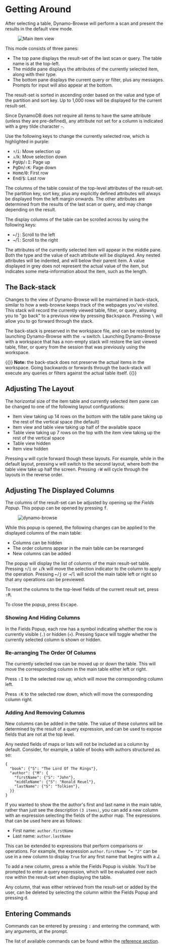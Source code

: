 # Getting Around

After selecting a table, Dynamo-Browse will perform a scan and present the results in the default view mode.

<figure class="screenshot">
  <img src="/images/dynamo-browse/main-item-view.png" alt="Main item view">
</figure>

This mode consists of three panes:

- The top pane displays the result-set of the last scan or query.  The table name is at the top-left.
- The middle pane displays the attributes of the currently selected item, along with their type.
- The bottom pane displays the current query or filter, plus any messages.  Prompts for input will
  also appear at the bottom.

The result-set is sorted in ascending order based on the value and type of the partition and sort key.
Up to 1,000 rows will be displayed for the current result-set.

Since DynamoDB does not require all items to have the same attribute (unless they are pre-defined), any
attribute not set for a column is indicated with a grey tilde character `~`.

Use the following keys to change the currently selected row, which is highlighted in purple:

- <kbd>&uarr;</kbd>/<kbd>i</kbd>: Move selection up
- <kbd>&darr;</kbd>/<kbd>k</kbd>: Move selection down
- <kbd>PgUp</kbd>/<kbd>&#8679;I</kbd>: Page up
- <kbd>PgDn</kbd>/<kbd>&#8679;K</kbd>: Page down
- <kbd>Home</kbd>/<kbd>0</kbd>: First row
- <kbd>End</kbd>/<kbd>$</kbd>: Last row

The columns of the table 
consist of the top-level attributes of the result-set.  The partition key, sort key, plus any explicitly defined
attributes will always be displayed from the left margin onwards.  The other attributes are determined
from the results of the last scan or query, and may change depending on the result.

The display columns of the table can be scrolled across by using the following keys:

- <kbd>&larr;</kbd>/<kbd>j</kbd>: Scroll to the left
- <kbd>&rarr;</kbd>/<kbd>l</kbd>: Scroll to the right

The attributes of the currently selected item will appear in the middle pane.  Both the type and the value of each
attribute will be displayed.  Any nested attributes will be indented, and will below their parent item.  A value
displayed in grey does not represent the actual value of the item, but indicates some meta-information about the item,
such as the length.

## The Back-stack

Changes to the view of Dynamo-Browse will be maintained in back-stack, similar to how a
web-browse keeps track of the webpages you've visited.  This stack will record the
currently viewed table, filter, or query, allowing you to "go back" to a previous view
by pressing <kbd>Backspace</kbd>.  Pressing <kbd>\\</kbd> will allow you to go forward through the stack.

The back-stack is preserved in the workspace file, and can be restored by launching Dynamo-Browse with the `-w`
switch.  Launching Dynamo-Browse with a workspace that has a non-empty stack will restore the last viewed
table, filter, or query from the session that was previously using the workspace.

{{<hint info>}}
  **Note:** the back-stack does not preserve the actual items in the workspace.  Going backwards or forwards
  through the back-stack will execute any queries or filters against the actual table itself.
{{</hint>}}

## Adjusting The Layout

The horizontal size of the item table and currently selected item pane can be changed to one of the
following layout configurations:

- Item view taking up 14 rows on the bottom with the table pane taking up the rest of the vertical space (the default)
- Item view and table view taking up half of the available space
- Table view taking up 7 rows on the top with the item view taking up the rest of the vertical space
- Table view hidden
- Item view hidden

Pressing <kbd>w</kbd> will cycle forward though these layouts.  For example, while in the
default layout, pressing <kbd>w</kbd> will switch to the second layout, where both the table view take up half the
screen.  Pressing <kbd>&#8679;W</kbd> will cycle through the layouts in the reverse order.

## Adjusting The Displayed Columns

The columns of the result-set can be adjusted by opening up the _Fields Popup_.  This popup can be opened by pressing <kbd>f</kbd>.

<figure class="screenshot">
  <img src="/images/dynamo-browse/fields-popup.png" alt="dynamo-browse">
</figure>

While this popup is opened, the following changes can be applied to the displayed columns of the main table:

- Columns can be hidden
- The order columns appear in the main table can be rearranged 
- New columns can be added

The popup will display the list of columns of the main result-set table.  Pressing <kbd>&uarr;</kbd>/<kbd>i</kbd>
or <kbd>&darr;</kbd>/<kbd>k</kbd> will move the selection indicator to the column to apply the operation.  Pressing
<kbd>&larr;</kbd>/<kbd>j</kbd> or <kbd>&rarr;</kbd>/<kbd>l</kbd> will scroll the main table left or right so that any
operations can be previewed.

To reset the columns to the top-level fields of the current result set, press <kbd>&#8679;R</kbd>.

To close the popup, press <kbd>Escape</kbd>.

### Showing And Hiding Columns

In the Fields Popup, each row has a symbol indicating whether the row is currently visible (`.`) or hidden (`✕`).  Pressing
<kbd>Space</kbd> will toggle whether the currently selected column is shown or hidden.

### Re-arranging The Order Of Columns

The currently selected row can be moved up or down the table.  This will move the corresponding column in the main table either
left or right.

Press <kbd>&#8679;I</kbd> to the selected row up, which will move the corresponding column left.

Press <kbd>&#8679;K</kbd> to the selected row down, which will move the corresponding column right.

### Adding And Removing Columns

New columns can be added in the table.  The value of these columns will be determined by the result of a query expression,
and can be used to expose fields that are not at the top level.

Any nested fields of maps or lists will not be included as a column by default.  Consider, for example, a table of books
with authors structured as so:

```
{
  "book": {"S": "The Lord Of The Rings"},
  "author": {"M": {
    "firstName": {"S": "John"},
    "middleName": {"S": "Ronald Reuel"},
    "lastName": {"S": "Tolkien"},
  }}
}
```

If you wanted to show the the author's first and last name in the main table, rather than just see the description `(3 items)`, you
can add a new column with an expression selecting the fields of the author map.  The expressions that can be used here
are as follows:

- First name: `author.firstName`
- Last name: `author.lastName` 

This can be extended to expressions that perform comparisons or operations.  For example, the expression `author.firstName ^= "J"` can be
use in a new column to display `True` for any first name that begins with a J.

To add a new column, press <kbd>a</kbd> while the Fields Popup is visible.  You'll be prompted to enter a query expression,
which will be evaluated over each row within the result-set when displaying the table.

Any column, that was either retrieved from the result-set or added by the user, can be deleted by selecting the column
within the Fields Popup and pressing <kbd>d</kbd>. 

## Entering Commands

Commands can be entered by pressing <kbd>:</kbd> and entering the command, with any arguments, at the prompt.

The list of available commands can be found within the [reference section](/docs/reference/#commands).